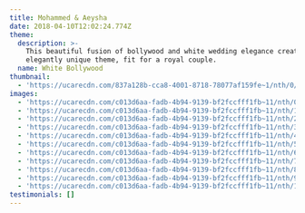 ```yaml
---
title: Mohammed & Aeysha
date: 2018-04-10T12:02:24.774Z
theme:
  description: >-
    This beautiful fusion of bollywood and white wedding elegance creates an
    elegantly unique theme, fit for a royal couple.
  name: White Bollywood
thumbnail:
  - 'https://ucarecdn.com/837a128b-cca8-4001-8718-78077af159fe~1/nth/0/'
images:
  - 'https://ucarecdn.com/c013d6aa-fadb-4b94-9139-bf2fccfff1fb~11/nth/0/'
  - 'https://ucarecdn.com/c013d6aa-fadb-4b94-9139-bf2fccfff1fb~11/nth/1/'
  - 'https://ucarecdn.com/c013d6aa-fadb-4b94-9139-bf2fccfff1fb~11/nth/2/'
  - 'https://ucarecdn.com/c013d6aa-fadb-4b94-9139-bf2fccfff1fb~11/nth/3/'
  - 'https://ucarecdn.com/c013d6aa-fadb-4b94-9139-bf2fccfff1fb~11/nth/4/'
  - 'https://ucarecdn.com/c013d6aa-fadb-4b94-9139-bf2fccfff1fb~11/nth/5/'
  - 'https://ucarecdn.com/c013d6aa-fadb-4b94-9139-bf2fccfff1fb~11/nth/6/'
  - 'https://ucarecdn.com/c013d6aa-fadb-4b94-9139-bf2fccfff1fb~11/nth/7/'
  - 'https://ucarecdn.com/c013d6aa-fadb-4b94-9139-bf2fccfff1fb~11/nth/8/'
  - 'https://ucarecdn.com/c013d6aa-fadb-4b94-9139-bf2fccfff1fb~11/nth/9/'
  - 'https://ucarecdn.com/c013d6aa-fadb-4b94-9139-bf2fccfff1fb~11/nth/10/'
testimonials: []
---
```


